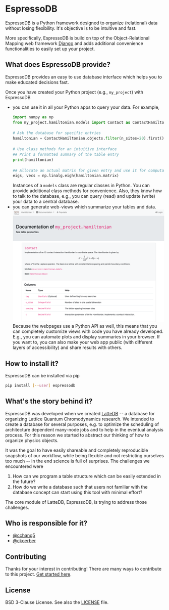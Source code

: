 # EspressoDB

EspressoDB is a Python framework designed to organize (relational) data without losing flexibility.
It's objective is to be intuitive and fast.

More specifically, EspressoDB is build on top of the Object-Relational Mapping web framework [Django](https://docs.djangoproject.com) and adds additional convenience functionalities to easily set up your project.

## What does EspressoDB provide?

EspressoDB provides an easy to use database interface which helps you to make educated decisions fast.

Once you have created your Python project (e.g., `my_project`) with EspressoDB

* you can use it in all your Python apps to query your data. For example,
    ```python
    import numpy as np
    from my_project.hamiltonian.models import Contact as ContactHamiltonian

    # Ask the database for specific entries
    hamiltonian = ContactHamiltonian.objects.filter(n_sites=20).first()

    # Use class methods for an intuitive interface
    ## Print a formatted summary of the table entry
    print(hamiltonian)

    ## Allocate an actual matrix for given entry and use it for computations
    eigs, vecs = np.linalg.eigh(hamiltonian.matrix)
    ```
    Instances of a `models` class are regular classes in Python.
    You can provide additional class methods for convenience.
    Also, they know how to talk to the database, e.g., you can query (read) and update (write) your data to a central database.
* you can generate web-views which summarize your tables and data.
    ![Docpage example](https://raw.githubusercontent.com/callat-qcd/espressodb/master/doc-src/_static/webview-example.png)
    Because the webpages use a Python API as well, this means that you can completely customize views with code you have already developed.
    E.g., you can automate plots and display summaries in your browser.
    If you want to, you can also make your web app public (with different layers of accessibility) and share results with others.


## How to install it?
EspressoDB can be installed via pip
```bash
pip install [--user] espressodb
```

## What's the story behind it?

EspressoDB was developed when we created [LatteDB](https://www.github.com/callat-qcd/lattedb) -- a database for organizing Lattice Quantum Chromodynamics research.
We intended to create a database for several purposes, e.g. to optimize the scheduling of architecture dependent many-node jobs and to help in the eventual analysis process.
For this reason we started to abstract our thinking of how to organize physics objects.

It was the goal to have easily shareable and completely reproducible snapshots of our workflow, while being flexible and not restricting ourselves too much -- in the end science is full of surprises.
The challenges we encountered were
1. How can we program a table structure which can be easily extended in the future?
2. How do we write a database such that users not familiar with the database concept can start using this tool with minimal effort?

The core module of LatteDB, EspressoDB, is trying to address those challenges.

## Who is responsible for it?
* [@cchang5](https://github.com/cchang5)
* [@ckoerber](https://github.com/ckoerber)

## Contributing
Thanks for your interest in contributing! There are many ways to contribute to this project.
[Get started here](CONTRIBUTING.md).


## License

BSD 3-Clause License. See also the [LICENSE](LICENSE.md) file.
